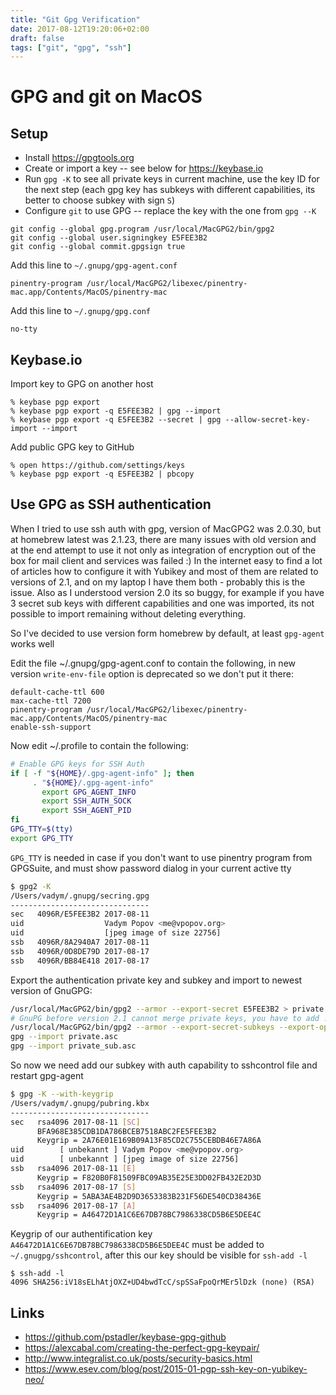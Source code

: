 ```yaml
---
title: "Git Gpg Verification"
date: 2017-08-12T19:20:06+02:00
draft: false
tags: ["git", "gpg", "ssh"]
---
```


# GPG and git on MacOS

## Setup

- Install https://gpgtools.org
- Create or import a key -- see below for https://keybase.io
- Run `gpg -K` to see all private keys in current machine, use the key ID for the next step (each gpg key has subkeys with different capabilities, its better to choose subkey with sign `S`)
- Configure `git` to use GPG -- replace the key with the one from `gpg --K`

```
git config --global gpg.program /usr/local/MacGPG2/bin/gpg2
git config --global user.signingkey E5FEE3B2
git config --global commit.gpgsign true
```
Add this line to `~/.gnupg/gpg-agent.conf`
```
pinentry-program /usr/local/MacGPG2/libexec/pinentry-mac.app/Contents/MacOS/pinentry-mac
```
Add this line to `~/.gnupg/gpg.conf`
```
no-tty
```

## Keybase.io

Import key to GPG on another host

```
% keybase pgp export
% keybase pgp export -q E5FEE3B2 | gpg --import
% keybase pgp export -q E5FEE3B2 --secret | gpg --allow-secret-key-import --import
```

Add public GPG key to GitHub

```
% open https://github.com/settings/keys
% keybase pgp export -q E5FEE3B2 | pbcopy
```

## Use GPG as SSH authentication

When I tried to use ssh auth with gpg, version of MacGPG2 was 2.0.30, but at homebrew latest was 2.1.23, there are many issues with old version and at the end attempt to use it not only as integration of encryption out of the box for mail client and services was failed :) In the internet easy to find a lot of articles how to configure it with Yubikey and most of them are related to versions of 2.1, and on my laptop I have them both - probably this is the issue. Also as I understood version 2.0 its so buggy, for example if you have 3 secret sub keys with different capabilities and one was imported, its not possible to import remaining without deleting everything.

So I've decided to use version form homebrew by default, at least `gpg-agent` works well

Edit the file ~/.gnupg/gpg-agent.conf to contain the following, in new version `write-env-file` option is deprecated so we don't put it there:

```
default-cache-ttl 600
max-cache-ttl 7200
pinentry-program /usr/local/MacGPG2/libexec/pinentry-mac.app/Contents/MacOS/pinentry-mac
enable-ssh-support
```

Now edit ~/.profile to contain the following:

```bash
# Enable GPG keys for SSH Auth
if [ -f "${HOME}/.gpg-agent-info" ]; then
     . "${HOME}/.gpg-agent-info"
       export GPG_AGENT_INFO
       export SSH_AUTH_SOCK
       export SSH_AGENT_PID
fi
GPG_TTY=$(tty)
export GPG_TTY
```
`GPG_TTY` is needed in case if you don't want to use pinentry program from GPGSuite, and must show password dialog in your current active tty

```bash
$ gpg2 -K
/Users/vadym/.gnupg/secring.gpg
-------------------------------
sec   4096R/E5FEE3B2 2017-08-11
uid                  Vadym Popov <me@vpopov.org>
uid                  [jpeg image of size 22756]
ssb   4096R/8A2940A7 2017-08-11
ssb   4096R/0D8DE79D 2017-08-17
ssb   4096R/BB84E418 2017-08-17
```

Export the authentication private key and subkey and import to newest version of GnuGPG:
```bash
/usr/local/MacGPG2/bin/gpg2 --armor --export-secret E5FEE3B2 > private.gpg
# GnuPG before version 2.1 cannot merge private keys, you have to add ! after to separate
/usr/local/MacGPG2/bin/gpg2 --armor --export-secret-subkeys --export-options export-reset-subkey-passwd BB84E418! 0D8DE79D! > private_sub.asc
gpg --import private.asc
gpg --import private_sub.asc
```

So now we need add our subkey with auth capability to sshcontrol file and restart gpg-agent
```bash
$ gpg -K --with-keygrip
/Users/vadym/.gnupg/pubring.kbx
-------------------------------
sec   rsa4096 2017-08-11 [SC]
      BFA968E385CDB1DA786BCEB7518ABC2FE5FEE3B2
      Keygrip = 2A76E01E169B09A13F85CD2C755CEBDB46E7A86A
uid        [ unbekannt ] Vadym Popov <me@vpopov.org>
uid        [ unbekannt ] [jpeg image of size 22756]
ssb   rsa4096 2017-08-11 [E]
      Keygrip = F820B0F81509FBC09AB35E25E3DD02FB432E2D3D
ssb   rsa4096 2017-08-17 [S]
      Keygrip = 5ABA3AE4B2D9D3653383B231F56DE540CD38436E
ssb   rsa4096 2017-08-17 [A]
      Keygrip = A46472D1A1C6E67DB78BC7986338CD5B6E5DEE4C
```
Keygrip of our authentification key `A46472D1A1C6E67DB78BC7986338CD5B6E5DEE4C` must be added to `~/.gnugpg/sshcontrol`, after this our key should be visible for `ssh-add -l`
```
$ ssh-add -l
4096 SHA256:iV18sELhAtjOXZ+UD4bwdTcC/spSSaFpoQrMEr5lDzk (none) (RSA)
```

## Links

 * https://github.com/pstadler/keybase-gpg-github
 * https://alexcabal.com/creating-the-perfect-gpg-keypair/
 * http://www.integralist.co.uk/posts/security-basics.html
 * https://www.esev.com/blog/post/2015-01-pgp-ssh-key-on-yubikey-neo/
